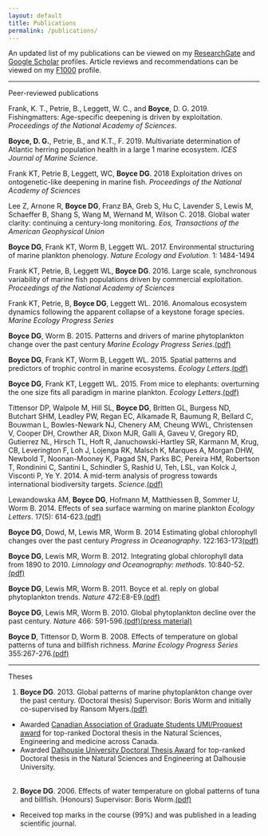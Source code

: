```yaml
---
layout: default
title: Publications
permalink: /publications/
---
```

An updated list of my publications can be viewed on my [ResearchGate][researchgate] and [Google Scholar][googlescholar] profiles. Article reviews and recommendations can be viewed on my [F1000][f1000] profile.

_ _ _

Peer-reviewed publications

Frank, K. T., Petrie, B., Leggett, W. C., and **Boyce**, D. G. 2019. Fishingmatters: Age-specific deepening is driven by exploitation. *Proceedings of the National Academy of Sciences*.

**Boyce, D. G.**, Petrie, B., and K.T., F. 2019. Multivariate determination of Atlantic herring population health in a large 1 marine ecosystem. *ICES Journal of Marine Science*.

Frank KT, Petrie B, Leggett, WC, **Boyce DG**. 2018 Exploitation drives on ontogenetic-like deepening in marine fish. *Proceedings of the National Academy of Sciences*

Lee Z, Arnone R, **Boyce DG**, Franz BA, Greb S, Hu C, Lavender S, Lewis M, Schaeffer B, Shang S, Wang M, Wernand M, Wilson C. 2018. Global water clarity: continuing a century-long monitoring. *Eos, Transactions of the American Geophysical Union*

**Boyce DG**, Frank KT, Worm B, Leggett WL. 2017. Environmental structuring of marine plankton phenology. *Nature Ecology and Evolution*. 1: 1484-1494
 
Frank KT, Petrie, B, Leggett WL, **Boyce DG**. 2016. Large scale, synchronous variability of marine fish
populations driven by commercial exploitation. *Proceedings of the National Academy of Sciences*

Frank KT, Petrie, B, **Boyce DG**, Leggett WL. 2016. Anomalous ecosystem dynamics following the apparent collapse of a keystone forage species. *Marine Ecology Progress Series*
 
**Boyce DG**, Worm B. 2015. Patterns and drivers of marine phytoplankton change over the past century *Marine Ecology Progress Series*.[(pdf)][2015c]

**Boyce DG**, Frank KT, Worm B, Leggett WL. 2015. Spatial patterns and predictors of trophic control in marine ecosystems. *Ecology Letters*.[(pdf)][2015b]

**Boyce DG**, Frank KT, Leggett WL. 2015. From mice to elephants: overturning the one size fits all paradigm in marine plankton. *Ecology Letters*.[(pdf)][2015a]

Tittensor DP,  Walpole M, Hill SL, **Boyce DG**, Britten GL, Burgess ND, Butchart SHM, Leadley PW, Regan EC, Alkamade R, Baumung R, Bellard C, Bouwman L, Bowles-Newark NJ, Chenery AM, Cheung WWL, Christensen V, Cooper DH, Crowther AR, Dixon MJR, Galli A, Gaveu V, Gregory RD, Gutierrez NL, Hirsch TL, Hoft R, Januchowski-Hartley SR, Karmann M, Krug, CB, Leverington F, Loh J, Lojenga RK, Malsch K, Marques A, Morgan DHW, Newbold T, Noonan-Mooney K, Pagad SN, Parks BC, Pereira HM, Robertson T, Rondinini C, Santini L, Schindler S, Rashid U, Teh, LSL, van Kolck J, Visconti P, Ye Y. 2014. A mid-term analysis of progress towards international biodiversity targets. *Science*.[(pdf)][2014a]

Lewandowska AM, **Boyce DG**, Hofmann M, Matthiessen B, Sommer U, Worm B. 2014. Effects of sea surface warming on marine plankton *Ecology Letters*. 17(5): 614-623.[(pdf)][2014b]

**Boyce DG**, Dowd, M, Lewis MR, Worm B. 2014 Estimating global chlorophyll changes over the past century *Progress in Oceanography*. 122:163-173[(pdf)][2014]
       
**Boyce DG**, Lewis MR, Worm B. 2012. Integrating global chlorophyll data from 1890 to 2010. *Limnology and Oceanography: methods*. 10:840-52.[(pdf)][2012]

**Boyce DG**, Lewis MR, Worm B. 2011. Boyce et al. reply on global phytoplankton trends. *Nature* 472:E8-E9.[(pdf)][2011]
  
**Boyce DG**, Lewis MR, Worm B. 2010. Global phytoplankton decline over the past century. *Nature* 466: 591-596.[(pdf)][2010][(press material)][naturepress]

**Boyce D**, Tittensor D, Worm B. 2008. Effects of temperature on global patterns of tuna and billfish richness. *Marine Ecology Progress Series* 355:267-276.[(pdf)][2008]

_ _ _

Theses 

1. **Boyce DG**. 2013. Global patterns of marine phytoplankton change over the past century. (Doctoral thesis) Supervisor: Boris Worm and initially co-supervised by Ransom Myers.[(pdf)][phdthesis]
  *	Awarded [Canadian Association of Graduate Students UMI/Proquest award][cags] for top-ranked Doctoral thesis in the Natural Sciences, Engineering and medicine across Canada.
  *	Awarded [Dalhousie University Doctoral Thesis Award][dalaward] for top-ranked Doctoral thesis in the Natural Sciences and Engineering at Dalhousie University.<br><br>

2. **Boyce DG**. 2006. Effects of water temperature on global patterns of tuna and billfish. (Honours) Supervisor: Boris Worm.[(pdf)][honthesis]
  *	Received top marks in the course (99%) and was published in a leading scientific journal.


[researchgate]: https://www.researchgate.net/profile/Daniel_Boyce
[googlescholar]: http://scholar.google.com/citations?hl=en&user=uBWdGvcAAAAJ&view_op=list_works&gmla=AJsN-F6ss_iIhHMWpsKKtDlXnwxpqiBioGcAI5g3QlUVoOEXMwA1eWv7tMK1KC3mw_oRJrg2tTiMN8pWP-f1YUcP5x-uuFiXG98Ud0TEB7N8xHhXGZq2EFo
[f1000]: http://f1000.com/prime/thefaculty/member/5587144811581490
[cags]: http://www.cags.ca/news14.php#.VUOI-5OK9AE
[dalaward]: http://admin.biology.dal.ca/News/detail.php?news_id=127
[honthesis]: http://wormlab.biology.dal.ca/wp-content/uploads/thesis_Daniel_Boyce.pdf
[phdthesis]: http://dalspace.library.dal.ca/handle/10222/38496
[naturepress]: http://www.fmap.ca/ramweb/media/phytoplankton_decline/home.php

[2010p]: papers/boyce.2010_Nature.pdf

[2008]: /papers/Boyce.2008.pdf
[2012]: /papers/Boyce_etal_2012.pdf
[2010]: /papers/Boyce.2010_Nature.pdf
[2014]: /papers/Boyce.2014.pdf
[2014a]: /papers/Tittensor.2014.pdf
[2014b]: /papers/Lewandowska.2014.pdf
[2015a]: /papers/Boyce.2015.pdf
[2015b]: /papers/Boyce.2015b.pdf
[2015c]: /papers/Boyce.2015c.pdf
[2011]: /papers/Boyce.2011.pdf